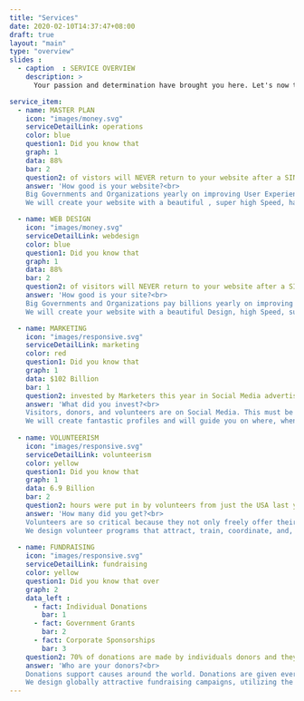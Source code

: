 ```yaml
---
title: "Services"
date: 2020-02-10T14:37:47+08:00
draft: true
layout: "main"
type: "overview"
slides :
  - caption  : SERVICE OVERVIEW
    description: >
      Your passion and determination have brought you here. Let's now take your impact to the next level. You bring the vision, we'll bring the rest.

service_item: 
  - name: MASTER PLAN
    icon: "images/money.svg"
    serviceDetailLink: operations
    color: blue
    question1: Did you know that
    graph: 1
    data: 88%
    bar: 2
    question2: of vistors will NEVER return to your website after a SINGLE bad experience?
    answer: 'How good is your website?<br>
    Big Governments and Organizations yearly on improving User Experience.<br><br>
    We will create your website with a beautiful , super high Speed, hacker-proof Security, and do all of that even better on Mobile Devices.'

  - name: WEB DESIGN
    icon: "images/money.svg"
    serviceDetailLink: webdesign
    color: blue
    question1: Did you know that
    graph: 1
    data: 88%
    bar: 2
    question2: of visitors will NEVER return to your website after a SINGLE bad experience?
    answer: 'How good is your site?<br>
    Big Governments and Organizations pay billions yearly on improving User Experience.<br><br>
    We will create your website with a beautiful Design, high Speed, super Security, and make sure it performs even better on Phones.'

  - name: MARKETING
    icon: "images/responsive.svg"
    serviceDetailLink: marketing
    color: red
    question1: Did you know that
    graph: 1
    data: $102 Billion
    bar: 1
    question2: invested by Marketers this year in Social Media advertising, more than all other marketing options?
    answer: 'What did you invest?<br>
    Visitors, donors, and volunteers are on Social Media. This must be your biggest marketing tool to guarantee your success.<br><br>
    We will create fantastic profiles and will guide you on where, when, and what to post to get found by everyone.'
 
  - name: VOLUNTEERISM
    icon: "images/responsive.svg"
    serviceDetailLink: volunteerism
    color: yellow
    question1: Did you know that
    graph: 1
    data: 6.9 Billion
    bar: 2
    question2: hours were put in by volunteers from just the USA last year alone?
    answer: 'How many did you get?<br>
    Volunteers are so critical because they not only freely offer their skills and time, but also their donations and marketing.<br><br>
    We design volunteer programs that attract, train, coordinate, and, best of all, keep volunteers coming back.'
 
  - name: FUNDRAISING
    icon: "images/responsive.svg"
    serviceDetailLink: fundraising
    color: yellow
    question1: Did you know that over
    graph: 2
    data_left :
      - fact: Individual Donations
        bar: 1
      - fact: Government Grants
        bar: 2
      - fact: Corporate Sponsorships
        bar: 3
    question2: 70% of donations are made by individuals donors and they were attracted by good marketing? 
    answer: 'Who are your donors?<br>
    Donations support causes around the world. Donations are given every moment so get donors to your cause.<br><br>
    We design globally attractive fundraising campaigns, utilizing the best technical resources to get, and keep, donors.'
---
```


